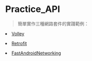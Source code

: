 # Practice_API
>簡單實作三種網路套件的實踐範例：

[<li>Volley</li>](https://github.com/google/volley)

[<li>Retrofit</li>](https://github.com/square/retrofit)

[<li>FastAndroidNetworking</li>](https://github.com/amitshekhariitbhu/Fast-Android-Networking)
